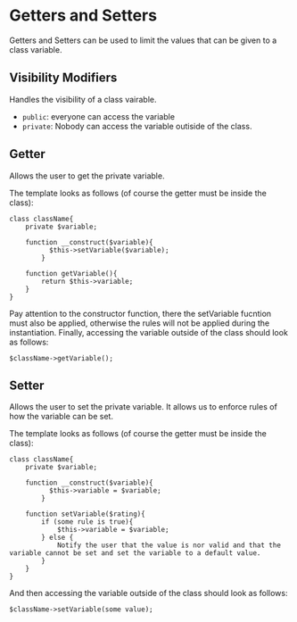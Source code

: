 # Getters and Setters #

Getters and Setters can be used to limit the values that can be given to a class variable.

## Visibility Modifiers ##
Handles the visibility of a class vairable.

- `public`: everyone can access the variable
- `private`: Nobody can access the variable outiside of the class.

## Getter ##
Allows the user to get the private variable.

The template looks as follows (of course the getter must be inside the class):

```
class className{
	private $variable;
	
	function __construct($variable){
          $this->setVariable($variable);
        }

	function getVariable(){
		return $this->variable;
	}
}
```

Pay attention to the constructor function, there the setVariable fucntion must also be applied, otherwise the rules will not be applied during the instantiation.
Finally, accessing the variable outside of the class should look as follows:

```
$className->getVariable();
```

## Setter ##
Allows the user to set the private variable. It allows us to enforce rules of how the variable can be set.

The template looks as follows (of course the getter must be inside the class):

```
class className{
	private $variable;
	
	function __construct($variable){
          $this->variable = $variable;
        }

	function setVariable($rating){
		if (some rule is true){
			$this->variable = $variable;
		} else {
			Notify the user that the value is nor valid and that the variable cannot be set and set the variable to a default value.
		}
	}
}
```

And then accessing the variable outside of the class should look as follows:

```
$className->setVariable(some value);
```
